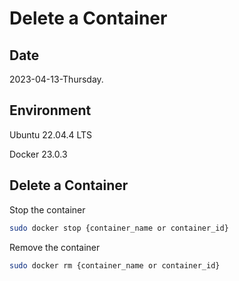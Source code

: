 # Delete a Container

## Date

2023-04-13-Thursday.

## Environment

Ubuntu 22.04.4 LTS

Docker 23.0.3

## Delete a Container

Stop the container

```Bash
sudo docker stop {container_name or container_id}
```

Remove the container

```Bash
sudo docker rm {container_name or container_id}
```
